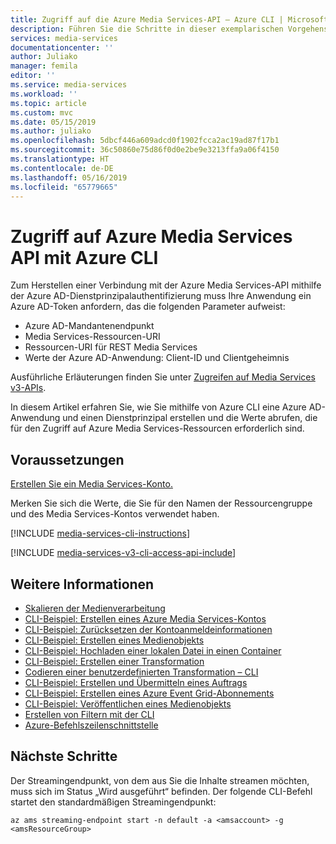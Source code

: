 ```yaml
---
title: Zugriff auf die Azure Media Services-API – Azure CLI | Microsoft-Dokumentation
description: Führen Sie die Schritte in dieser exemplarischen Vorgehensweise aus, um auf die Azure Media Services-API zuzugreifen.
services: media-services
documentationcenter: ''
author: Juliako
manager: femila
editor: ''
ms.service: media-services
ms.workload: ''
ms.topic: article
ms.custom: mvc
ms.date: 05/15/2019
ms.author: juliako
ms.openlocfilehash: 5dbcf446a609adcd0f1902fcca2ac19ad87f17b1
ms.sourcegitcommit: 36c50860e75d86f0d0e2be9e3213ffa9a06f4150
ms.translationtype: HT
ms.contentlocale: de-DE
ms.lasthandoff: 05/16/2019
ms.locfileid: "65779665"
---
```

# <a name="access-azure-media-services-api-with-the-azure-cli"></a>Zugriff auf Azure Media Services API mit Azure CLI
 
Zum Herstellen einer Verbindung mit der Azure Media Services-API mithilfe der Azure AD-Dienstprinzipalauthentifizierung muss Ihre Anwendung ein Azure AD-Token anfordern, das die folgenden Parameter aufweist:

* Azure AD-Mandantenendpunkt
* Media Services-Ressourcen-URI
* Ressourcen-URI für REST Media Services
* Werte der Azure AD-Anwendung: Client-ID und Clientgeheimnis

Ausführliche Erläuterungen finden Sie unter [Zugreifen auf Media Services v3-APIs](media-services-apis-overview.md#accessing-the-azure-media-services-api).

In diesem Artikel erfahren Sie, wie Sie mithilfe von Azure CLI eine Azure AD-Anwendung und einen Dienstprinzipal erstellen und die Werte abrufen, die für den Zugriff auf Azure Media Services-Ressourcen erforderlich sind.

## <a name="prerequisites"></a>Voraussetzungen 

[Erstellen Sie ein Media Services-Konto.](create-account-cli-how-to.md)

Merken Sie sich die Werte, die Sie für den Namen der Ressourcengruppe und des Media Services-Kontos verwendet haben.
 
[!INCLUDE [media-services-cli-instructions](../../../includes/media-services-cli-instructions.md)]

[!INCLUDE [media-services-v3-cli-access-api-include](../../../includes/media-services-v3-cli-access-api-include.md)]

## <a name="see-also"></a>Weitere Informationen

- [Skalieren der Medienverarbeitung](media-reserved-units-cli-how-to.md)
- [CLI-Beispiel: Erstellen eines Azure Media Services-Kontos](create-account-cli-how-to.md) 
- [CLI-Beispiel: Zurücksetzen der Kontoanmeldeinformationen](cli-reset-account-credentials.md)
- [CLI-Beispiel: Erstellen eines Medienobjekts](cli-create-asset.md)
- [CLI-Beispiel: Hochladen einer lokalen Datei in einen Container](cli-upload-file-asset.md)
- [CLI-Beispiel: Erstellen einer Transformation](cli-create-transform.md)
- [Codieren einer benutzerdefinierten Transformation – CLI](custom-preset-cli-howto.md)
- [CLI-Beispiel: Erstellen und Übermitteln eines Auftrags](cli-create-jobs.md)
- [CLI-Beispiel: Erstellen eines Azure Event Grid-Abonnements](job-state-events-cli-how-to.md)
- [CLI-Beispiel: Veröffentlichen eines Medienobjekts](cli-publish-asset.md)
- [Erstellen von Filtern mit der CLI](filters-dynamic-manifest-cli-howto.md)
- [Azure-Befehlszeilenschnittstelle](https://docs.microsoft.com/cli/azure/ams?view=azure-cli-latest)

## <a name="next-steps"></a>Nächste Schritte

Der Streamingendpunkt, von dem aus Sie die Inhalte streamen möchten, muss sich im Status „Wird ausgeführt“ befinden. Der folgende CLI-Befehl startet den standardmäßigen Streamingendpunkt:

`az ams streaming-endpoint start -n default -a <amsaccount> -g <amsResourceGroup>`

